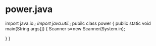 # power.java
import java.io.*;
import java.util.*;
pubilc class power
{
public static void main(String args[])
{
Scanner s=new Scanner(System.in);

}
}
